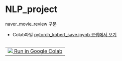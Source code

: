 # NLP_project
naver_movie_review 구분

* Colab파일
[pytorch_kobert_save.ipynb 코랩에서 보기](https://colab.research.google.com/drive/1kBFpG47taL83okwJQZXcQWZoNEIqGNGd#scrollTo=k7y10HwCa7AV)
<html>
<table class="tfo-notebook-buttons" align="left">
<!--   <td>
    <a target="_blank" href="https://www.tensorflow.org/tutorials/text/word_embeddings">
    <img src="https://www.tensorflow.org/images/tf_logo_32px.png" />
    View on TensorFlow.org</a>
  </td> -->
  <td>
    <a target="_blank" href="https://colab.research.google.com/drive/1kBFpG47taL83okwJQZXcQWZoNEIqGNGd#scrollTo=k7y10HwCa7AV">
    <img src="https://www.tensorflow.org/images/colab_logo_32px.png" />
    Run in Google Colab</a>
  </td>
</table>
<br>
</html>

---
